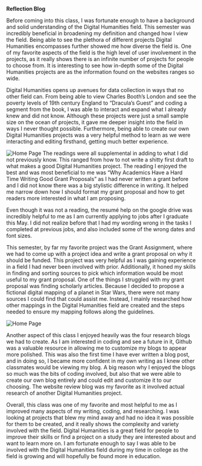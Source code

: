 **Reflection Blog**

Before coming into this class, I was fortunate enough to have a background and solid understanding of the Digital Humanities field. This semester was incredibly beneficial in broadening my definition and changed how I view the field. Being able to see the plethora of different projects Digital Humanities encompasses further showed me how diverse the field is. One of my favorite aspects of the field is the high level of user involvement in the projects, as it really shows there is an infinite number of projects for people to choose from. It is interesting to see how in-depth some of the Digital Humanities projects are as the information found on the websites ranges so wide.

Digital Humanities opens up avenues for data collection in ways that no other field can. From being able to view Charles Booth’s London and see the poverty levels of 19th century England to “Dracula’s Guest” and coding a segment from the book, I was able to interact and expand what I already knew and did not know. Although these projects were just a small sample size on the ocean of projects, it gave me deeper insight into the field in ways I never thought possible. Furthermore, being able to create our own Digital Humanities projects was a very helpful method to learn as we were interacting and editing firsthand, getting much better experience.

![Home Page](https://longdavis5.github.io/Davis-Long/images/cbooth1.png)
The readings were all supplemental in adding to what I did not previously know. This ranged from how to not write a shitty first draft to what makes a good Digital Humanities project. The reading I enjoyed the best and was most beneficial to me was “Why Academics Have a Hard Time Writing Good Grant Proposals” as I had never written a grant before and I did not know there was a big stylistic difference in writing. It helped me narrow down how I should format my grant proposal and how to get readers more interested in what I am proposing.

Even though it was not a reading, the resumé help on the google drive was incredibly helpful to me as I am currently applying to jobs after I graduate this May. I did not realize before that I had my wording wrong in the tasks I completed at previous jobs, and also included some of the wrong dates and font sizes.

This semester, by far my favorite project was the Grant Assignment, where we had to come up with a project idea and write a grant proposal on why it should be funded. This project was very helpful as I was gaining experience in a field I had never been involved with prior. Additionally, it honed my skills in finding and sorting sources to pick which information would be most useful to my grant proposal.
One of the things I struggled with my grant proposal was finding scholarly articles. Because I decided to propose a fictional digital mapping of a planet in Star Wars, there were not many sources I could find that could assist me. Instead, I mainly researched how other mappings in the Digital Humanities field are created and the steps needed to ensure my mapping follows along the guidelines.

![Home Page](https://longdavis5.github.io/Davis-Long/images/grantproposal.png)

Another aspect of this class I enjoyed heavily was the four research blogs we had to create. As I am interested in coding and see a future in it, Github was a valuable resource in allowing me to customize my blogs to appear more polished. This was also the first time I have ever written a blog post, and in doing so, I became more confident in my own writing as I knew other classmates would be viewing my blog.
A big reason why I enjoyed the blogs so much was the bits of coding involved, but also that we were able to create our own blog entirely and could edit and customize it to our choosing. The website review blog was my favorite as it involved actual research of another Digital Humanities project. 

Overall, this class was one of my favorite and most helpful to me as I improved many aspects of my writing, coding, and researching. I was looking at projects that blew my mind away and had no idea it was possible for them to be created, and it really shows the complexity and variety involved with the field. Digital Humanities is a great field for people to improve their skills or find a project on a study they are interested about and want to learn more on. I am fortunate enough to say I was able to be involved with the Digital Humanities field during my time in college as the field is growing and will hopefully be found more in education.

